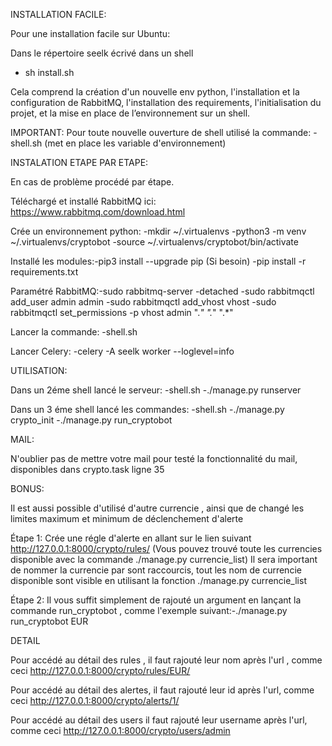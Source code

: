 INSTALLATION FACILE:


Pour une installation facile sur Ubuntu:

Dans le répertoire seelk écrivé dans un shell

- sh install.sh

Cela comprend la création d'un nouvelle env python, l'installation et la configuration de RabbitMQ, l'installation des requirements, l'initialisation du projet, et la mise en place de l’environnement sur un shell.

IMPORTANT:
Pour toute nouvelle ouverture de shell utilisé la commande: -shell.sh (met en place les variable d'environnement)


INSTALATION ETAPE PAR ETAPE:


En cas de problème procédé par étape.

Téléchargé et installé RabbitMQ ici: https://www.rabbitmq.com/download.html

Crée un environnement python: -mkdir ~/.virtualenvs
                             -python3 -m venv ~/.virtualenvs/cryptobot
                             -source ~/.virtualenvs/cryptobot/bin/activate
                            
Installé les modules:-pip3 install --upgrade pip  (Si besoin)
                     -pip install -r requirements.txt

Paramétré RabbitMQ:-sudo rabbitmq-server -detached
                   -sudo rabbitmqctl add_user admin admin
                   -sudo rabbitmqctl add_vhost vhost
                   -sudo rabbitmqctl set_permissions -p vhost admin ".*" ".*" ".*"

Lancer la commande: -shell.sh

Lancer Celery: -celery -A seelk worker --loglevel=info


UTILISATION:


Dans un 2éme shell lancé le serveur: -shell.sh
                    -./manage.py runserver
                   
Dans un 3 éme shell lancé les commandes: -shell.sh
                                         -./manage.py crypto_init
                                         -./manage.py run_cryptobot
                                        
MAIL:


N'oublier pas de mettre votre mail pour testé la fonctionnalité du mail, disponibles dans crypto.task ligne 35
    
    
BONUS:


Il est aussi possible d'utilisé d'autre currencie , ainsi que de changé les limites maximum et minimum de déclenchement d'alerte

Étape 1: Crée une régle d'alerte en allant sur le lien suivant http://127.0.0.1:8000/crypto/rules/ (Vous pouvez trouvé toute les currencies disponible avec la commande ./manage.py currencie_list)
Il sera important de nommer la currencie par sont raccourcis, tout les nom de currencie disponible sont visible en utilisant la fonction ./manage.py currencie_list

Étape 2: Il vous suffit simplement de rajouté un argument en lançant la commande run_cryptobot , comme l'exemple suivant:-./manage.py run_cryptobot EUR


DETAIL


Pour accédé au détail des rules , il faut rajouté leur nom après l'url , comme ceci http://127.0.0.1:8000/crypto/rules/EUR/

Pour accédé au détail des alertes, il faut rajouté leur id après l'url, comme ceci http://127.0.0.1:8000/crypto/alerts/1/

Pour accédé au détail des users il faut rajouté leur username après l'url, comme ceci http://127.0.0.1:8000/crypto/users/admin
